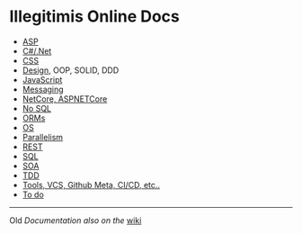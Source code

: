 # Illegitimis Online Docs

* [ASP](./doc/ASP.md)
* [C#/.Net](./doc/csdotnet.md)
* [CSS](./doc/CSS.md)
* [Design](./doc/design.md), OOP, SOLID, DDD
* [JavaScript](./doc/JS.md)
* [Messaging](Messaging.md)
* [NetCore, ASPNETCore](netcore.md)
* [No SQL](nosql.md)
* [ORMs](ORM.md)
* [OS](OS.md)
* [Parallelism](parallel.md)
* [REST](REST.md)
* [SQL](SQL.md)
* [SOA](SOA.md)
* [TDD](TDD.md)
* [Tools, VCS, Github Meta, CI/CD, etc..](tools.md)
* [To do](./todo.md)

___

Old _Documentation also on the_ [wiki](https://github.com/illegitimis/Tutorial/wiki)